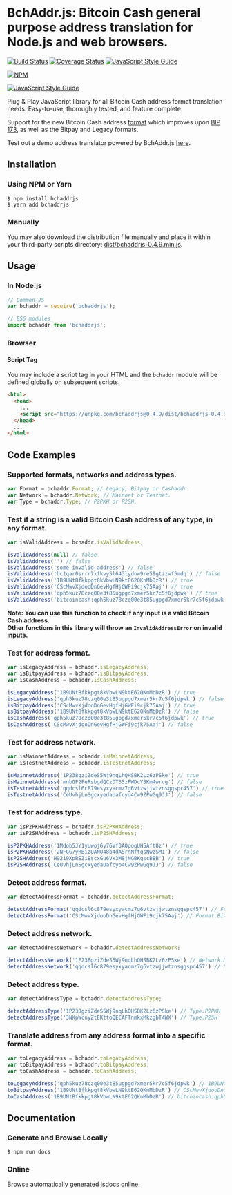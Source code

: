 # BchAddr.js: Bitcoin Cash general purpose address translation for Node.js and web browsers.

[![Build Status](https://travis-ci.org/ealmansi/bchaddrjs.svg?branch=master)](https://travis-ci.org/ealmansi/bchaddrjs) [![Coverage Status](https://coveralls.io/repos/github/ealmansi/bchaddrjs/badge.svg?branch=master)](https://coveralls.io/github/ealmansi/bchaddrjs?branch=master)
[![JavaScript Style Guide](https://img.shields.io/badge/code_style-standard-brightgreen.svg)](https://standardjs.com)

[![NPM](https://nodei.co/npm/bchaddrjs.png?downloads=true)](https://nodei.co/npm/bchaddrjs/)

[![JavaScript Style Guide](https://cdn.rawgit.com/feross/standard/master/badge.svg)](https://github.com/feross/standard)

Plug & Play JavaScript library for all Bitcoin Cash address format translation needs. Easy-to-use, thoroughly tested, and feature complete.

Support for the new Bitcoin Cash address [format](https://github.com/Bitcoin-UAHF/spec/blob/master/bchaddr.md) which improves upon [BIP 173](https://github.com/bitcoin/bips/blob/master/bip-0173.mediawiki), as well as the Bitpay and Legacy formats.

Test out a demo address translator powered by BchAddr.js [here](https://bitcoincashjs.github.io/address/).

## Installation

### Using NPM or Yarn

```bsh
$ npm install bchaddrjs
$ yarn add bchaddrjs
```

### Manually

You may also download the distribution file manually and place it within your third-party scripts directory: [dist/bchaddrjs-0.4.9.min.js](https://unpkg.com/bchaddrjs@0.4.9/dist/bchaddrjs-0.4.9.min.js).

## Usage

### In Node.js

```javascript
// Common-JS
var bchaddr = require('bchaddrjs');

// ES6 modules
import bchaddr from 'bchaddrjs';
```

### Browser

#### Script Tag

You may include a script tag in your HTML and the `bchaddr` module will be defined globally on subsequent scripts.

```html
<html>
  <head>
    ...
    <script src="https://unpkg.com/bchaddrjs@0.4.9/dist/bchaddrjs-0.4.9.min.js"></script>
  </head>
  ...
</html>
```

## Code Examples

### Supported formats, networks and address types.
```javascript
var Format = bchaddr.Format; // Legacy, Bitpay or Cashaddr.
var Network = bchaddr.Network; // Mainnet or Testnet.
var Type = bchaddr.Type; // P2PKH or P2SH.
```

### Test if a string is a valid Bitcoin Cash address of any type, in any format.
```javascript
var isValidAddress = bchaddr.isValidAddress;

isValidAddress(null) // false
isValidAddress('') // false
isValidAddress('some invalid address') // false
isValidAddress('bc1qar0srrr7xfkvy5l643lydnw9re59gtzzwf5mdq') // false
isValidAddress('1B9UNtBfkkpgt8kVbwLN9ktE62QKnMbDzR') // true
isValidAddress('CScMwvXjdooDnGevHgfHjGWFi9cjk75Aaj') // true
isValidAddress('qph5kuz78czq00e3t85ugpgd7xmer5kr7c5f6jdpwk') // true
isValidAddress('bitcoincash:qph5kuz78czq00e3t85ugpgd7xmer5kr7c5f6jdpwk') // true
```

**Note: You can use this function to check if any input is a valid Bitcoin Cash address.<br>Other functions in this library will throw an `InvalidAddressError` on invalid inputs.**

### Test for address format.
```javascript
var isLegacyAddress = bchaddr.isLegacyAddress;
var isBitpayAddress = bchaddr.isBitpayAddress;
var isCashAddress = bchaddr.isCashAddress;

isLegacyAddress('1B9UNtBfkkpgt8kVbwLN9ktE62QKnMbDzR') // true
isLegacyAddress('qph5kuz78czq00e3t85ugpgd7xmer5kr7c5f6jdpwk') // false
isBitpayAddress('CScMwvXjdooDnGevHgfHjGWFi9cjk75Aaj') // true
isBitpayAddress('1B9UNtBfkkpgt8kVbwLN9ktE62QKnMbDzR') // false
isCashAddress('qph5kuz78czq00e3t85ugpgd7xmer5kr7c5f6jdpwk') // true
isCashAddress('CScMwvXjdooDnGevHgfHjGWFi9cjk75Aaj') // false
```

### Test for address network.
```javascript
var isMainnetAddress = bchaddr.isMainnetAddress;
var isTestnetAddress = bchaddr.isTestnetAddress;

isMainnetAddress('1P238gziZdeS5Wj9nqLhQHSBK2Lz6zPSke') // true
isMainnetAddress('mnbGP2FeRsbgdQCzDT35zPWDcYSKm4wrcg') // false
isTestnetAddress('qqdcsl6c879esyxyacmz7g6vtzwjjwtznsggspc457') // true
isTestnetAddress('CeUvhjLnSgcxyedaUafcyo4Cw9ZPwGq9JJ') // false
```

### Test for address type.
```javascript
var isP2PKHAddress = bchaddr.isP2PKHAddress;
var isP2SHAddress = bchaddr.isP2SHAddress;

isP2PKHAddress('1Mdob5JY1yuwoj6y76Vf3AQpoqUH5Aft8z') // true
isP2PKHAddress('2NFGG7yRBizUANU48b4dASrnNftqsNwzSM1') // false
isP2SHAddress('H92i9XpREZiBscxGu6Vx3M8jNGBKqscBBB') // true
isP2SHAddress('CeUvhjLnSgcxyedaUafcyo4Cw9ZPwGq9JJ') // false
```

### Detect address format.
```javascript
var detectAddressFormat = bchaddr.detectAddressFormat;

detectAddressFormat('qqdcsl6c879esyxyacmz7g6vtzwjjwtznsggspc457') // Format.Cashaddr
detectAddressFormat('CScMwvXjdooDnGevHgfHjGWFi9cjk75Aaj') // Format.Bitpay
```

### Detect address network.
```javascript
var detectAddressNetwork = bchaddr.detectAddressNetwork;

detectAddressNetwork('1P238gziZdeS5Wj9nqLhQHSBK2Lz6zPSke') // Network.Mainnet
detectAddressNetwork('qqdcsl6c879esyxyacmz7g6vtzwjjwtznsggspc457') // Network.Testnet
```

### Detect address type.
```javascript
var detectAddressType = bchaddr.detectAddressType;

detectAddressType('1P238gziZdeS5Wj9nqLhQHSBK2Lz6zPSke') // Type.P2PKH
detectAddressType('3NKpWcnyZtEKttoQECAFTnmkxMkzgbT4WX') // Type.P2SH
```

### Translate address from any address format into a specific format.
```javascript
var toLegacyAddress = bchaddr.toLegacyAddress;
var toBitpayAddress = bchaddr.toBitpayAddress;
var toCashAddress = bchaddr.toCashAddress;

toLegacyAddress('qph5kuz78czq00e3t85ugpgd7xmer5kr7c5f6jdpwk') // 1B9UNtBfkkpgt8kVbwLN9ktE62QKnMbDzR
toBitpayAddress('1B9UNtBfkkpgt8kVbwLN9ktE62QKnMbDzR') // CScMwvXjdooDnGevHgfHjGWFi9cjk75Aaj
toCashAddress('1B9UNtBfkkpgt8kVbwLN9ktE62QKnMbDzR') // bitcoincash:qph5kuz78czq00e3t85ugpgd7xmer5kr7c5f6jdpwk
```

## Documentation

### Generate and Browse Locally

```bsh
$ npm run docs
```

### Online

Browse automatically generated jsdocs [online](https://cdn.rawgit.com/ealmansi/bchaddrjs/master/jsdoc/index.html).
